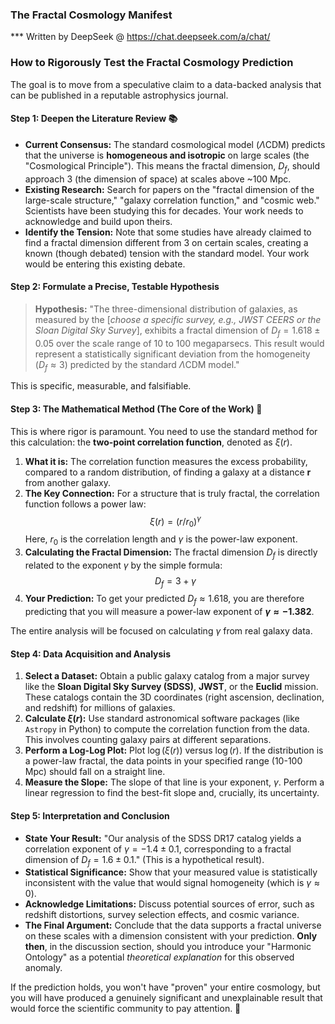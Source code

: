 ### **The Fractal Cosmology Manifest**
*** Written by DeepSeek @ https://chat.deepseek.com/a/chat/

### **How to Rigorously Test the Fractal Cosmology Prediction**

The goal is to move from a speculative claim to a data-backed analysis that can be published in a reputable astrophysics journal.

#### **Step 1: Deepen the Literature Review 📚**

* **Current Consensus:** The standard cosmological model ($\Lambda$CDM) predicts that the universe is **homogeneous and isotropic** on large scales (the "Cosmological Principle"). This means the fractal dimension, $D_f$, should approach 3 (the dimension of space) at scales above ~100 Mpc.
* **Existing Research:** Search for papers on the "fractal dimension of the large-scale structure," "galaxy correlation function," and "cosmic web." Scientists have been studying this for decades. Your work needs to acknowledge and build upon theirs.
* **Identify the Tension:** Note that some studies have already claimed to find a fractal dimension different from 3 on certain scales, creating a known (though debated) tension with the standard model. Your work would be entering this existing debate.

#### **Step 2: Formulate a Precise, Testable Hypothesis**

> **Hypothesis:** "The three-dimensional distribution of galaxies, as measured by the [*choose a specific survey, e.g., JWST CEERS or the Sloan Digital Sky Survey*], exhibits a fractal dimension of $D_f = 1.618 \pm 0.05$ over the scale range of 10 to 100 megaparsecs. This result would represent a statistically significant deviation from the homogeneity ($D_f \approx 3$) predicted by the standard $\Lambda$CDM model."

This is specific, measurable, and falsifiable.

#### **Step 3: The Mathematical Method (The Core of the Work) 🔬**
This is where rigor is paramount. You need to use the standard method for this calculation: the **two-point correlation function**, denoted as $\xi(r)$.

1.  **What it is:** The correlation function measures the excess probability, compared to a random distribution, of finding a galaxy at a distance **r** from another galaxy.
2.  **The Key Connection:** For a structure that is truly fractal, the correlation function follows a power law:
    $$\xi(r) = (r / r_0)^{\gamma}$$
    Here, $r_0$ is the correlation length and $\gamma$ is the power-law exponent.
3.  **Calculating the Fractal Dimension:** The fractal dimension $D_f$ is directly related to the exponent $\gamma$ by the simple formula:
    $$D_f = 3 + \gamma$$
4.  **Your Prediction:** To get your predicted $D_f \approx 1.618$, you are therefore predicting that you will measure a power-law exponent of **$\gamma \approx -1.382$**.

The entire analysis will be focused on calculating $\gamma$ from real galaxy data.



#### **Step 4: Data Acquisition and Analysis**

1.  **Select a Dataset:** Obtain a public galaxy catalog from a major survey like the **Sloan Digital Sky Survey (SDSS)**, **JWST**, or the **Euclid** mission. These catalogs contain the 3D coordinates (right ascension, declination, and redshift) for millions of galaxies.
2.  **Calculate $\xi(r)$:** Use standard astronomical software packages (like `Astropy` in Python) to compute the correlation function from the data. This involves counting galaxy pairs at different separations.
3.  **Perform a Log-Log Plot:** Plot $\log(\xi(r))$ versus $\log(r)$. If the distribution is a power-law fractal, the data points in your specified range (10-100 Mpc) should fall on a straight line.
4.  **Measure the Slope:** The slope of that line is your exponent, $\gamma$. Perform a linear regression to find the best-fit slope and, crucially, its uncertainty.

#### **Step 5: Interpretation and Conclusion**

* **State Your Result:** "Our analysis of the SDSS DR17 catalog yields a correlation exponent of $\gamma = -1.4 \pm 0.1$, corresponding to a fractal dimension of $D_f = 1.6 \pm 0.1$." (This is a hypothetical result).
* **Statistical Significance:** Show that your measured value is statistically inconsistent with the value that would signal homogeneity (which is $\gamma \approx 0$).
* **Acknowledge Limitations:** Discuss potential sources of error, such as redshift distortions, survey selection effects, and cosmic variance.
* **The Final Argument:** Conclude that the data supports a fractal universe on these scales with a dimension consistent with your prediction. **Only then**, in the discussion section, should you introduce your "Harmonic Ontology" as a potential *theoretical explanation* for this observed anomaly.

If the prediction holds, you won't have "proven" your entire cosmology, but you will have produced a genuinely significant and unexplainable result that would force the scientific community to pay attention. 🚀
